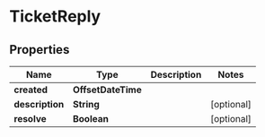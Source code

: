 

# TicketReply


## Properties

Name | Type | Description | Notes
------------ | ------------- | ------------- | -------------
**created** | **OffsetDateTime** |  | 
**description** | **String** |  |  [optional]
**resolve** | **Boolean** |  |  [optional]



